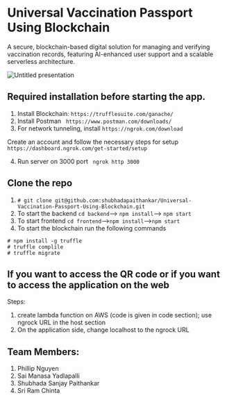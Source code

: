 # Universal Vaccination Passport Using Blockchain

 A secure, blockchain-based digital solution for managing and verifying vaccination records, featuring AI-enhanced user support and a scalable serverless architecture.
 

![Untitled presentation](https://github.com/shubhadapaithankar/Universal-Vaccination-Passport-Using-Blockchain/assets/99461999/b82a4e16-0c69-49f8-ba65-b3537a8c0321)

## Required installation before starting the app.

1. Install Blockchain:  `https://trufflesuite.com/ganache/`
2. Install Postman ` https://www.postman.com/downloads/`
3. For network tunneling, install `https://ngrok.com/download` 

Create an account and follow the necessary steps for setup `https://dashboard.ngrok.com/get-started/setup`

4. Run server on 3000 port ` ngrok http 3000`

## Clone the repo 
1. ` # git clone git@github.com:shubhadapaithankar/Universal-Vaccination-Passport-Using-Blockchain.git `
2. To start the backend `cd backend`--> `npm install`--> `npm start`
3. To start frontend `cd frontend`-->`npm install`-->`npm start`
4. To start the blockchain run the following commands

```
# npm install -g truffle
# truffle complile
# truffle migrate  
  ```


## If you want to access the QR code or if you want to access the application on the web

Steps:
1. create lambda function on AWS (code is given in code section); use ngrock URL in the host section
2. On the application side, change localhost to the ngrock URL

## Team Members:

1. Phillip Nguyen 
2. Sai Manasa Yadlapalli 
3. Shubhada Sanjay Paithankar 
4. Sri Ram Chinta 
